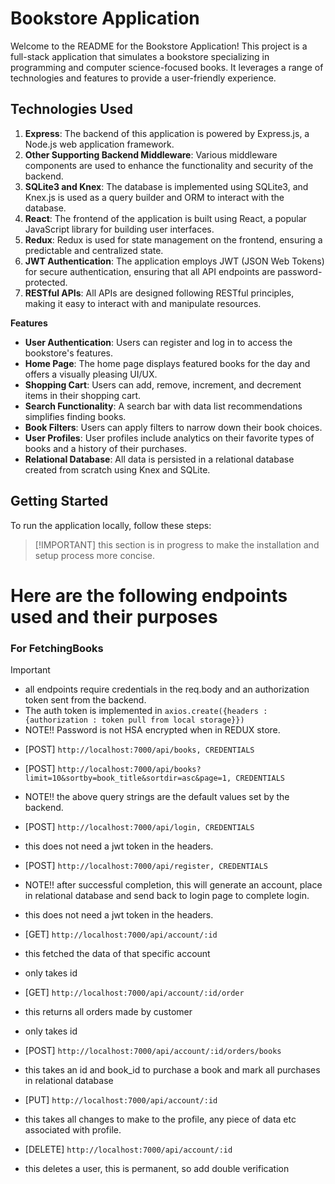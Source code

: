 # Bookstore Application

Welcome to the README for the Bookstore Application! This project is a full-stack application that simulates a bookstore specializing in programming and computer science-focused books. It leverages a range of technologies and features to provide a user-friendly experience.

## Technologies Used

1. **Express**: The backend of this application is powered by Express.js, a Node.js web application framework.
2. **Other Supporting Backend Middleware**: Various middleware components are used to enhance the functionality and security of the backend.
3. **SQLite3 and Knex**: The database is implemented using SQLite3, and Knex.js is used as a query builder and ORM to interact with the database.
4. **React**: The frontend of the application is built using React, a popular JavaScript library for building user interfaces.
5. **Redux**: Redux is used for state management on the frontend, ensuring a predictable and centralized state.
6. **JWT Authentication**: The application employs JWT (JSON Web Tokens) for secure authentication, ensuring that all API endpoints are password-protected.
7. **RESTful APIs**: All APIs are designed following RESTful principles, making it easy to interact with and manipulate resources.

****Features****

- **User Authentication**: Users can register and log in to access the bookstore's features.
- **Home Page**: The home page displays featured books for the day and offers a visually pleasing UI/UX.
- **Shopping Cart**: Users can add, remove, increment, and decrement items in their shopping cart.
- **Search Functionality**: A search bar with data list recommendations simplifies finding books.
- **Book Filters**: Users can apply filters to narrow down their book choices.
- **User Profiles**: User profiles include analytics on their favorite types of books and a history of their purchases.
- **Relational Database**: All data is persisted in a relational database created from scratch using Knex and SQLite.

## Getting Started

To run the application locally, follow these steps:

> [!IMPORTANT] this section is in progress to make the installation and setup process more concise.


# Here are the following endpoints used and their purposes

### For FetchingBooks 
> [!IMPORTANT] 
> * all endpoints require credentials in the req.body and an authorization token sent from the backend. 
> * The auth token is implemented in `axios.create({headers : {authorization : token pull from local storage}})`
> * NOTE!! Password is not HSA encrypted when in REDUX store. 


* [POST] `http://localhost:7000/api/books, CREDENTIALS`

* [POST] `http://localhost:7000/api/books?limit=10&sortby=book_title&sortdir=asc&page=1, CREDENTIALS`
* NOTE!! the above query strings are the default values set by the backend. 

* [POST] `http://localhost:7000/api/login, CREDENTIALS`
* this does not need a jwt token in the headers. 

* [POST] `http://localhost:7000/api/register, CREDENTIALS` 
* NOTE!! after successful completion, this will generate an account, place in relational database and send back to login page to complete login.
* this does not need a jwt token in the headers. 


* [GET] `http://localhost:7000/api/account/:id` 
* this fetched the data of that specific account
* only takes id 

* [GET] `http://localhost:7000/api/account/:id/order` 
* this returns all orders made by customer
* only takes id 

* [POST] `http://localhost:7000/api/account/:id/orders/books`
* this takes an id and book_id to purchase a book and mark all purchases in relational database

* [PUT] `http://localhost:7000/api/account/:id` 
* this takes all changes to make to the profile, any piece of data etc associated with profile.

* [DELETE] `http://localhost:7000/api/account/:id` 
* this deletes a user, this is permanent, so add double verification 
